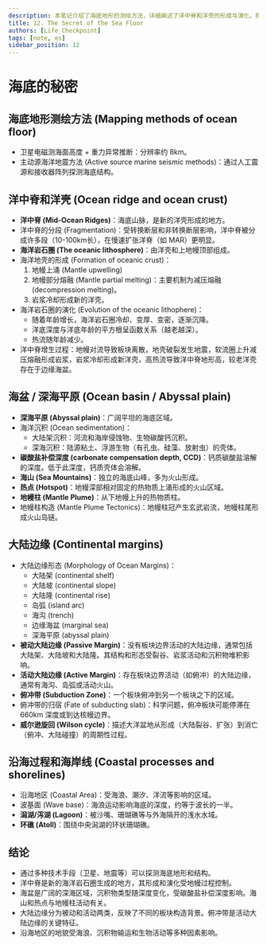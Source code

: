 ```yaml
---
description: 本笔记介绍了海底地形的测绘方法，详细阐述了洋中脊和洋壳的形成与演化，探讨了海盆、深海平原、海山和大陆边缘的特征与过程，并简要提及了沿海过程和海岸线地貌。
title: 12. The Secret of the Sea Floor
authors: [Life_Checkpoint]
tags: [note, es]
sidebar_position: 12
---
```

# 海底的秘密

## 海底地形测绘方法 (Mapping methods of ocean floor)

*   卫星电磁测海面高度 + 重力异常推断：分辨率约 8km。
*   主动源海洋地震方法 (Active source marine seismic methods)：通过人工震源和接收器阵列探测海底结构。

## 洋中脊和洋壳 (Ocean ridge and ocean crust)

*   **洋中脊 (Mid-Ocean Ridges)**：海底山脉，是新的洋壳形成的地方。
*   洋中脊的分段 (Fragmentation)：受转换断层和非转换断层影响，洋中脊被分成许多段（10-100km长），在慢速扩张洋脊（如 MAR）更明显。
*   **海洋岩石圈 (The oceanic lithosphere)**：由洋壳和上地幔顶部组成。
*   海洋地壳的形成 (Formation of oceanic crust)：
    1.  地幔上涌 (Mantle upwelling)
    2.  地幔部分熔融 (Mantle partial melting)：主要机制为减压熔融 (decompression melting)。
    3.  岩浆冷却形成新的洋壳。
*   海洋岩石圈的演化 (Evolution of the oceanic lithophere)：
    *   随着年龄增长，海洋岩石圈冷却、变厚、变密，逐渐沉降。
    *   洋底深度与洋底年龄的平方根呈函数关系（越老越深）。
    *   热流随年龄减少。
*   洋中脊增生过程：地幔对流导致板块离散，地壳破裂发生地震，软流圈上升减压熔融形成岩浆，岩浆冷却形成新洋壳，高热流导致洋中脊地形高，较老洋壳存在于边缘海盆。

## 海盆 / 深海平原 (Ocean basin / Abyssal plain)

*   **深海平原 (Abyssal plain)**：广阔平坦的海底区域。
*   海洋沉积 (Ocean sedimentation)：
    *   大陆架沉积：河流和海岸侵蚀物、生物碳酸钙沉积。
    *   深海沉积：陆源粘土、浮游生物（有孔虫、硅藻、放射虫）的壳体。
*   **碳酸盐补偿深度 (carbonate compensation depth, CCD)**：钙质碳酸盐溶解的深度。低于此深度，钙质壳体会溶解。
*   **海山 (Sea Mountains)**：独立的海底山峰，多为火山形成。
*   **热点 (Hotspot)**：地幔深部相对固定的热物质上涌形成的火山区域。
*   **地幔柱 (Mantle Plume)**：从下地幔上升的热物质柱。
*   地幔柱构造 (Mantle Plume Tectonics)：地幔柱冠产生玄武岩流，地幔柱尾形成火山岛链。

## 大陆边缘 (Continental margins)

*   大陆边缘形态 (Morphology of Ocean Margins)：
    *   大陆架 (continental shelf)
    *   大陆坡 (continental slope)
    *   大陆隆 (continental rise)
    *   岛弧 (island arc)
    *   海沟 (trench)
    *   边缘海盆 (marginal sea)
    *   深海平原 (abyssal plain)
*   **被动大陆边缘 (Passive Margin)**：没有板块边界活动的大陆边缘，通常包括大陆架、大陆坡和大陆隆。其结构和形态受裂谷、岩浆活动和沉积物堆积影响。
*   **活动大陆边缘 (Active Margin)**：存在板块边界活动（如俯冲）的大陆边缘，通常有海沟、岛弧或活动火山。
*   **俯冲带 (Subduction Zone)**：一个板块俯冲到另一个板块之下的区域。
*   俯冲带的归宿 (Fate of subducting slab)：科学问题，俯冲板块可能停滞在 660km 深度或到达核幔边界。
*   **威尔逊旋回 (Wilson cycle)**：描述大洋盆地从形成（大陆裂谷、扩张）到消亡（俯冲、大陆碰撞）的周期性过程。

## 沿海过程和海岸线 (Coastal processes and shorelines)

*   沿海地区 (Coastal Area)：受海浪、潮汐、洋流等影响的区域。
*   波基面 (Wave base)：海浪运动影响海底的深度，约等于波长的一半。
*   **潟湖/泻湖 (Lagoon)**：被沙嘴、珊瑚礁等与外海隔开的浅水水域。
*   **环礁 (Atoll)**：围绕中央潟湖的环状珊瑚礁。

## 结论

*   通过多种技术手段（卫星、地震等）可以探测海底地形和结构。
*   洋中脊是新的海洋岩石圈生成的地方，其形成和演化受地幔过程控制。
*   海盆是广阔的深海区域，沉积物类型随深度变化，受碳酸盐补偿深度影响。海山和热点与地幔柱活动有关。
*   大陆边缘分为被动和活动两类，反映了不同的板块构造背景。俯冲带是活动大陆边缘的关键特征。
*   沿海地区的地貌受海浪、沉积物输运和生物活动等多种因素影响。